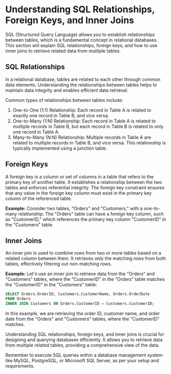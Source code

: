 # Understanding SQL Relationships, Foreign Keys, and Inner Joins

SQL (Structured Query Language) allows you to establish relationships between tables, which is a fundamental concept in relational databases. This section will explain SQL relationships, foreign keys, and how to use inner joins to retrieve related data from multiple tables.

## SQL Relationships

In a relational database, tables are related to each other through common data elements. Understanding the relationships between tables helps to maintain data integrity and enables efficient data retrieval.

Common types of relationships between tables include:
1. One-to-One (1:1) Relationship: Each record in Table A is related to exactly one record in Table B, and vice versa.
2. One-to-Many (1:N) Relationship: Each record in Table A is related to multiple records in Table B, but each record in Table B is related to only one record in Table A.
3. Many-to-Many (N:N) Relationship: Multiple records in Table A are related to multiple records in Table B, and vice versa. This relationship is typically implemented using a junction table.

## Foreign Keys

A foreign key is a column or set of columns in a table that refers to the primary key of another table. It establishes a relationship between the two tables and enforces referential integrity. The foreign key constraint ensures that any value in the foreign key column must exist in the primary key column of the referenced table.

**Example:**
Consider two tables, "Orders" and "Customers," with a one-to-many relationship. The "Orders" table can have a foreign key column, such as "CustomerID," which references the primary key column "CustomerID" in the "Customers" table.

## Inner Joins

An inner join is used to combine rows from two or more tables based on a related column between them. It retrieves only the matching rows from both tables, effectively filtering out non-matching rows.

**Example:**
Let's use an inner join to retrieve data from the "Orders" and "Customers" tables, where the "CustomerID" in the "Orders" table matches the "CustomerID" in the "Customers" table:

```sql
SELECT Orders.OrderID, Customers.CustomerName, Orders.OrderDate
FROM Orders
INNER JOIN Customers ON Orders.CustomerID = Customers.CustomerID;
```

In this example, we are retrieving the order ID, customer name, and order date from the "Orders" and "Customers" tables, where the "CustomerID" matches.

Understanding SQL relationships, foreign keys, and inner joins is crucial for designing and querying databases efficiently. It allows you to retrieve data from multiple related tables, providing a comprehensive view of the data.

Remember to execute SQL queries within a database management system like MySQL, PostgreSQL, or Microsoft SQL Server, as per your setup and requirements.